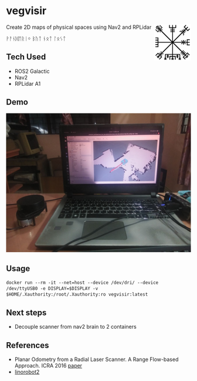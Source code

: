 # vegvisir
<img src="assets/Vegvisir.svg" alt="logo" width="100" height="100" align="right"/>

Create 2D maps of physical spaces using Nav2 and RPLidar

ᚹᚨᚾᛞᛖᚱᛁᛜ ᛒᚢᛏ ᚾᛟᛏ ᛚᛟᛊᛏ

## Tech Used
* ROS2 Galactic
* Nav2
* RPLidar A1

## Demo
![](assets/proof.jpeg)

## Usage

```
docker run --rm -it --net=host --device /dev/dri/ --device /dev/ttyUSB0 -e DISPLAY=$DISPLAY -v $HOME/.Xauthority:/root/.Xauthority:ro vegvisir:latest
```

## Next steps
* Decouple scanner from nav2 brain to 2 containers

## References
* Planar Odometry from a Radial Laser Scanner. A Range Flow-based Approach. ICRA 2016 [paper](http://mapir.isa.uma.es/work/rf2o)
* [linorobot2](https://github.com/linorobot/linorobot2)